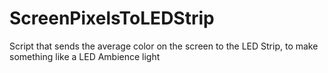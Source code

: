 # ScreenPixelsToLEDStrip
Script that sends the average color on the screen to the LED Strip, to make something like a LED Ambience light
